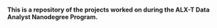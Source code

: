 #### This is a repository of the projects worked on during the ALX-T Data Analyst Nanodegree Program.
